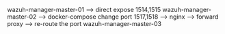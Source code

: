wazuh-manager-master-01 --> direct expose 1514,1515
wazuh-manager-master-02  --> docker-compose change port 1517,1518 --> nginx --> forward proxy --> re-route the port
wazuh-manager-master-03
